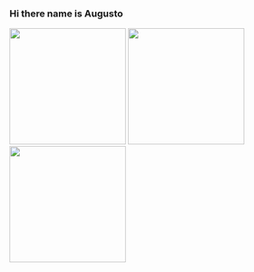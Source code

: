 ### Hi there name is Augusto

<div>
  <a href="https://github.com/MrZeroLeft"></a>
  <img aling="center" height="205em" src="https://github-readme-stats.vercel.app/api?username=MrZeroLeft&show_icons=true&theme=radical">
  <img aling="center" height="205em" src="https://github-readme-stats.vercel.app/api/top-langs/?username=MrZeroLeft&show_icons=true&theme=radical">
  <img aling"center" height="205em" src="https://cdn.discordapp.com/attachments/1009835284034244770/1089281505823563786/Design_sem_nome.gif">
</div>

<!--![Snake animation](https://github.com/MrZeroLeft)-->


<!--
**MrZeroLeft/MrZeroLeft** is a ✨ _special_ ✨ repository because its `README.md` (this file) appears on your GitHub profile.

Here are some ideas to get you started:

- 🔭 I’m currently working on ...
- 🌱 I’m currently learning ...
- 👯 I’m looking to collaborate on ...
- 🤔 I’m looking for help with ...
- 💬 Ask me about ...
- 📫 How to reach me: ...
- 😄 Pronouns: ...
- ⚡ Fun fact: ...
-->
